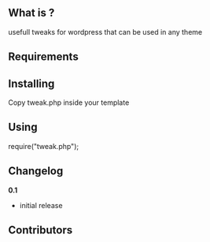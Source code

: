 What is ?
--------------

usefull tweaks for wordpress that can be used in any theme 

Requirements
------------



Installing
----------

Copy tweak.php inside your template 

Using
-----

require("tweak.php");


Changelog
---------------


**0.1**

- initial release

Contributors
------------


